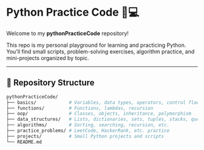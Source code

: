 # Python Practice Code 🐍💻

Welcome to my **pythonPracticeCode** repository!

This repo is my personal playground for learning and practicing Python. You'll find small scripts, problem-solving exercises, algorithm practice, and mini-projects organized by topic.

---

## 📁 Repository Structure

```bash
pythonPracticeCode/
├── basics/            # Variables, data types, operators, control flow, etc.
├── functions/         # Functions, lambdas, recursion
├── oop/               # Classes, objects, inheritance, polymorphism
├── data_structures/   # Lists, dictionaries, sets, tuples, stacks, queues
├── algorithms/        # Sorting, searching, recursion, etc.
├── practice_problems/ # LeetCode, HackerRank, etc. practice
├── projects/          # Small Python projects and scripts
└── README.md


